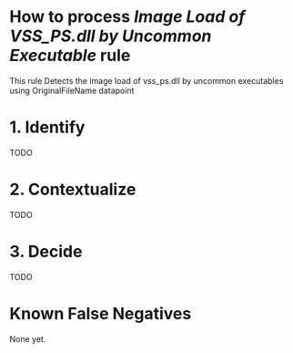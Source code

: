 # How to process *Image Load of VSS_PS.dll by Uncommon Executable* rule
This rule Detects the image load of vss_ps.dll by uncommon executables using OriginalFileName datapoint

# 1. Identify
TODO

# 2. Contextualize
TODO

# 3. Decide
TODO

# Known False Negatives
None yet.
